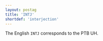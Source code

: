 ```yaml
---
layout: postag
title: 'INTJ'
shortdef: 'interjection'
---
```


The English `INTJ` corresponds to the PTB UH.
<!-- Interlanguage links updated Po lis 14 15:34:32 CET 2022 -->
